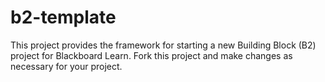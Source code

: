 b2-template
===========

This project provides the framework for starting a new Building Block (B2) project for Blackboard Learn.  Fork this project and make changes as necessary for your project.
